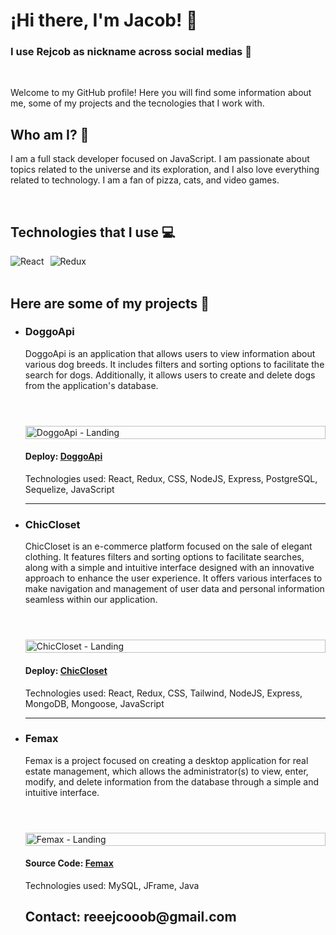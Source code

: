 <h1>¡Hi there, I'm Jacob! 👋</h1>

<h3> I use Rejcob as nickname across social medias 🤠</h3>

<br />

Welcome to my GitHub profile! Here you will find some information about me, some of my projects and the tecnologies that I work with.

<h2> Who am I? 🤔</h2>
<p >
  I am a full stack developer focused on JavaScript. I am passionate about topics related to the universe and its exploration, and I also love everything related to technology. I am a fan of pizza, cats, and video games.
</p>

<br />

<h2 >Technologies that I use 💻</h2>

<div style="display: flex; flex-wrap: wrap;">
  <div style="display: flex; align-items: center; margin-right: 10px;">
    <img alt="React" src="https://img.shields.io/badge/React-%2361DAFB.svg?&style=for-the-badge&logo=React&logoColor=white" />
  </div>

  <div style="display: flex; align-items: center; margin-right: 10px;">
    <img alt="Redux" src="https://img.shields.io/badge/Redux-%23764ABC.svg?&style=for-the-badge&logo=Redux&logoColor=white" />
  </div>
 </div>

<br />

<h2 >Here are some of my projects 📂</h2>

<ul>
  <li>
    <h3> DoggoApi </h3>
    <p>
      DoggoApi is an application that allows users to view information about various dog breeds. It includes filters and sorting options to facilitate the search for dogs. 
      Additionally, it allows users to create and delete dogs from the application's database.
    </p>
    <br />
    <div style="display: flex; gap: 50px; justify-content: center; margin-top: 25px;">
      <img alt="DoggoApi - Landing" src="https://res.cloudinary.com/diup4rbeu/image/upload/v1683586325/DoggoApi_-_Landing_ddulpx.png" width="100%">
    </div>
    <h4> Deploy: <a href="https://doggo-api-client.vercel.app">DoggoApi</a> </h4>
    <p>
      Technologies used: React, Redux, CSS, NodeJS, Express, PostgreSQL, Sequelize, JavaScript
    </p>
  </li>
  
  <hr />
  
  <li>
  <h3>ChicCloset</h3>
  <p>
    ChicCloset is an e-commerce platform focused on the sale of elegant clothing. It features filters and sorting options to facilitate searches, along with a simple and intuitive interface designed with an innovative approach to enhance the         user experience. It offers various interfaces to make navigation and management of user data and personal information seamless within our application.
  </p>
  <br />
  <div style="display: flex; gap: 50px; justify-content: center; margin-top: 25px;">
    <img alt="ChicCloset - Landing" src="https://res.cloudinary.com/diup4rbeu/image/upload/v1683586325/LandingChicCloset_kstmap.png" width="100%">
  </div>
  <h4> Deploy: <a href="https://chiccloset-service.web.app">ChicCloset</a> </h4>
  <p>
    Technologies used: React, Redux, CSS, Tailwind, NodeJS, Express, MongoDB, Mongoose, JavaScript
  </p>
</li>
  
<hr />
  
<li>
  <h3>Femax</h3>
  <p>
    Femax is a project focused on creating a desktop application for real estate management, which allows the administrator(s) to view, enter, modify, and delete information from the database through a simple and intuitive interface.
  </p>
  <br />
  <div style="display: flex; gap: 50px; justify-content: center; margin-top: 25px;">
    <img alt="Femax - Landing" src="https://res.cloudinary.com/diup4rbeu/image/upload/v1683586325/FemaxSS_lpdooa.png" width="100%">
  </div>
  <h4>Source Code: <a href="https://github.com/Jcooob/Femax">Femax</a></h4>
  <p>
    Technologies used: MySQL, JFrame, Java
  </p>
</li>
  
  <h2> Contact: reeejcooob@gmail.com </h2>

  
</ul>
<!--
**Jcooob/Jcooob** is a ✨ _special_ ✨ repository because its `README.md` (this file) appears on your GitHub profile.

Here are some ideas to get you started:

- 🔭 I’m currently working on ...
- 🌱 I’m currently learning ...
- 👯 I’m looking to collaborate on ...
- 🤔 I’m looking for help with ...
- 💬 Ask me about ...
- 📫 How to reach me: ...
- 😄 Pronouns: ...
- ⚡ Fun fact: ...
-->
